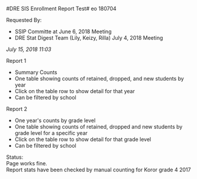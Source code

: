 #DRE SIS Enrollment Report Test#
eo 180704

Requested By:  
* SSIP Committe at June 6, 2018 Meeting  
* DRE Stat Digest Team (Lily, Keizy, Rilla) July 4, 2018 Meeting

*July 15, 2018 11:03*

Report 1  
* Summary Counts  
* One table showing counts of retained, dropped, and new students by year
* Click on the table row to show detail for that year  
* Can be filtered by school  

Report 2  
* One year's counts by grade level  
* One table showing counts of retained, dropped and new students by grade level for a specific year  
* Click on the table row to show detail for that grade level  
* Can be filtered by school

Status:  
Page works fine.  
Report stats have been checked by manual counting for Koror grade 4 2017
